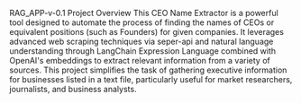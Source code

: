 RAG_APP-v-0.1
Project Overview
This CEO Name Extractor is a powerful tool designed to automate the process of finding the names of CEOs or equivalent positions (such as Founders) for given companies. It leverages advanced web scraping techniques via seper-api and natural language understanding through LangChain Expression Language combined with OpenAI's embeddings to extract relevant information from a variety of sources. This project simplifies the task of gathering executive information for businesses listed in a text file, particularly useful for market researchers, journalists, and business analysts.

